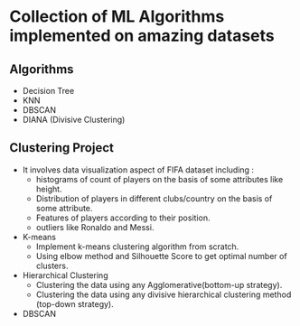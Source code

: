 # Collection of ML Algorithms implemented on amazing datasets

## Algorithms
- Decision Tree
- KNN
- DBSCAN 
- DIANA (Divisive Clustering)

## Clustering Project

- It involves data visualization aspect of FIFA dataset including :
	- histograms of count of players on the basis of some attributes like height.
	- Distribution of players in different clubs/country on the basis of some attribute.
	- Features of players according to their position.
	- outliers like Ronaldo and Messi.
- K-means
	- Implement k-means clustering algorithm from scratch.
	- Using elbow method and Silhouette Score to get optimal number of clusters.
- Hierarchical Clustering
	- Clustering the data using any Agglomerative(bottom-up strategy).
	- Clustering the data using any divisive hierarchical clustering method (top-down strategy).
- DBSCAN
